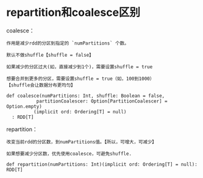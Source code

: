# repartition和coalesce区别

coalesce：

	作用是减少rdd的分区到指定的 `numPartitions` 个数。

	默认不做shuffle【shuffle = false】

	如果减少的分区过大(如，直接减少到1个)，需要设置shuffle = true

	想要合并到更多的分区，需要设置shuffle = true（如，100到1000）
	【shuffle会让数据分布更均匀】

	def coalesce(numPartitions: Int, shuffle: Boolean = false,
               partitionCoalescer: Option[PartitionCoalescer] = Option.empty)
              (implicit ord: Ordering[T] = null)
      : RDD[T]

repartition：

	改变当前rdd的分区数，到numPartitions值。【所以，可增大，可减少】

	如果想要减少分区数，优先使用coalesce，可避免shuffle.

	def repartition(numPartitions: Int)(implicit ord: Ordering[T] = null): RDD[T]